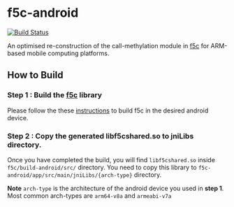 # f5c-android
[![Build Status](https://travis-ci.com/SanojPunchihewa/f5c-android.svg?branch=master)](https://travis-ci.com/SanojPunchihewa/f5c-android)

An optimised re-construction of the call-methylation module in [f5c](https://github.com/hasindu2008/f5c) for ARM-based mobile computing platforms.

## How to Build

### Step 1 : Build the [f5c](https://github.com/hasindu2008/f5c) library
Please follow the these [instructions](https://github.com/hiruna72/f5c/tree/add_CMake#building-using-cmake) to build f5c in the desired android device.

### Step 2 : Copy the generated libf5cshared.so to jniLibs directory.

Once you have completed the build, you will find `libf5cshared.so` inside `f5c/build-android/src/` directory. You need to copy this library to `f5c-android/app/src/main/jniLibs/{arch-type}` directory.

**Note** `arch-type` is the architecture of the android device you used in **step 1**. Most common arch-types are `arm64-v8a` and `armeabi-v7a`
